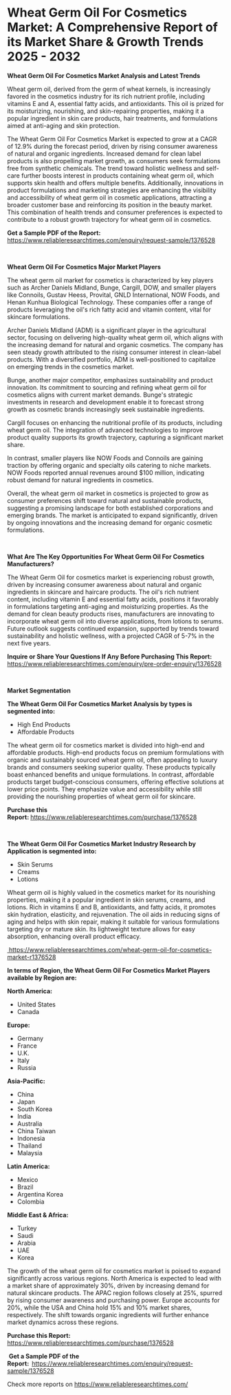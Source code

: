 <p><h1>Wheat Germ Oil For Cosmetics Market: A Comprehensive Report of its Market Share & Growth Trends 2025 - 2032</h1></p><p><strong>Wheat Germ Oil For Cosmetics Market Analysis and Latest Trends</strong></p>
<p><p>Wheat germ oil, derived from the germ of wheat kernels, is increasingly favored in the cosmetics industry for its rich nutrient profile, including vitamins E and A, essential fatty acids, and antioxidants. This oil is prized for its moisturizing, nourishing, and skin-repairing properties, making it a popular ingredient in skin care products, hair treatments, and formulations aimed at anti-aging and skin protection.</p><p>The Wheat Germ Oil For Cosmetics Market is expected to grow at a CAGR of 12.9% during the forecast period, driven by rising consumer awareness of natural and organic ingredients. Increased demand for clean label products is also propelling market growth, as consumers seek formulations free from synthetic chemicals. The trend toward holistic wellness and self-care further boosts interest in products containing wheat germ oil, which supports skin health and offers multiple benefits. Additionally, innovations in product formulations and marketing strategies are enhancing the visibility and accessibility of wheat germ oil in cosmetic applications, attracting a broader customer base and reinforcing its position in the beauty market. This combination of health trends and consumer preferences is expected to contribute to a robust growth trajectory for wheat germ oil in cosmetics.</p></p>
<p><strong>Get a Sample PDF of the Report:&nbsp;</strong> <a href="https://www.reliableresearchtimes.com/enquiry/request-sample/1376528?utm_campaign=1994&utm_medium=2&utm_source=Github&utm_content=ia&utm_term=13012025&utm_id=wheat-germ-oil-for-cosmetics">https://www.reliableresearchtimes.com/enquiry/request-sample/1376528</a></p>
<p>&nbsp;</p>
<p><strong>Wheat Germ Oil For Cosmetics Major Market Players</strong></p>
<p><p>The wheat germ oil market for cosmetics is characterized by key players such as Archer Daniels Midland, Bunge, Cargill, DOW, and smaller players like Connoils, Gustav Heess, Provital, GNLD International, NOW Foods, and Henan Kunhua Biological Technology. These companies offer a range of products leveraging the oil's rich fatty acid and vitamin content, vital for skincare formulations. </p><p>Archer Daniels Midland (ADM) is a significant player in the agricultural sector, focusing on delivering high-quality wheat germ oil, which aligns with the increasing demand for natural and organic cosmetics. The company has seen steady growth attributed to the rising consumer interest in clean-label products. With a diversified portfolio, ADM is well-positioned to capitalize on emerging trends in the cosmetics market.</p><p>Bunge, another major competitor, emphasizes sustainability and product innovation. Its commitment to sourcing and refining wheat germ oil for cosmetics aligns with current market demands. Bunge's strategic investments in research and development enable it to forecast strong growth as cosmetic brands increasingly seek sustainable ingredients.</p><p>Cargill focuses on enhancing the nutritional profile of its products, including wheat germ oil. The integration of advanced technologies to improve product quality supports its growth trajectory, capturing a significant market share. </p><p>In contrast, smaller players like NOW Foods and Connoils are gaining traction by offering organic and specialty oils catering to niche markets. NOW Foods reported annual revenues around $100 million, indicating robust demand for natural ingredients in cosmetics.</p><p>Overall, the wheat germ oil market in cosmetics is projected to grow as consumer preferences shift toward natural and sustainable products, suggesting a promising landscape for both established corporations and emerging brands. The market is anticipated to expand significantly, driven by ongoing innovations and the increasing demand for organic cosmetic formulations.</p></p>
<p>&nbsp;</p>
<p><strong>What Are The Key Opportunities For Wheat Germ Oil For Cosmetics Manufacturers?</strong></p>
<p><p>The Wheat Germ Oil for cosmetics market is experiencing robust growth, driven by increasing consumer awareness about natural and organic ingredients in skincare and haircare products. The oil's rich nutrient content, including vitamin E and essential fatty acids, positions it favorably in formulations targeting anti-aging and moisturizing properties. As the demand for clean beauty products rises, manufacturers are innovating to incorporate wheat germ oil into diverse applications, from lotions to serums. Future outlook suggests continued expansion, supported by trends toward sustainability and holistic wellness, with a projected CAGR of 5-7% in the next five years.</p></p>
<p><strong>Inquire or Share Your Questions If Any Before Purchasing This Report:</strong> <a href="https://www.reliableresearchtimes.com/enquiry/pre-order-enquiry/1376528?utm_campaign=1994&utm_medium=2&utm_source=Github&utm_content=ia&utm_term=13012025&utm_id=wheat-germ-oil-for-cosmetics">https://www.reliableresearchtimes.com/enquiry/pre-order-enquiry/1376528</a></p>
<p>&nbsp;</p>
<p><strong>Market Segmentation</strong></p>
<p><strong>The Wheat Germ Oil For Cosmetics Market Analysis by types is segmented into:</strong></p>
<p><ul><li>High End Products</li><li>Affordable Products</li></ul></p>
<p><p>The wheat germ oil for cosmetics market is divided into high-end and affordable products. High-end products focus on premium formulations with organic and sustainably sourced wheat germ oil, often appealing to luxury brands and consumers seeking superior quality. These products typically boast enhanced benefits and unique formulations. In contrast, affordable products target budget-conscious consumers, offering effective solutions at lower price points. They emphasize value and accessibility while still providing the nourishing properties of wheat germ oil for skincare.</p></p>
<p><strong>Purchase this Report:&nbsp;</strong><a href="https://www.reliableresearchtimes.com/purchase/1376528?utm_campaign=1994&utm_medium=2&utm_source=Github&utm_content=ia&utm_term=13012025&utm_id=wheat-germ-oil-for-cosmetics">https://www.reliableresearchtimes.com/purchase/1376528</a></p>
<p>&nbsp;</p>
<p><strong>The Wheat Germ Oil For Cosmetics Market Industry Research by Application is segmented into:</strong></p>
<p><ul><li>Skin Serums</li><li>Creams</li><li>Lotions</li></ul></p>
<p><p>Wheat germ oil is highly valued in the cosmetics market for its nourishing properties, making it a popular ingredient in skin serums, creams, and lotions. Rich in vitamins E and B, antioxidants, and fatty acids, it promotes skin hydration, elasticity, and rejuvenation. The oil aids in reducing signs of aging and helps with skin repair, making it suitable for various formulations targeting dry or mature skin. Its lightweight texture allows for easy absorption, enhancing overall product efficacy.</p></p>
<p><a href="https://www.reliableresearchtimes.com/wheat-germ-oil-for-cosmetics-market-r1376528?utm_campaign=1994&utm_medium=2&utm_source=Github&utm_content=ia&utm_term=13012025&utm_id=wheat-germ-oil-for-cosmetics">&nbsp;https://www.reliableresearchtimes.com/wheat-germ-oil-for-cosmetics-market-r1376528</a></p>
<p><strong>In terms of Region, the Wheat Germ Oil For Cosmetics Market Players available by Region are:</strong></p>
<p>
    <p> <strong> North America: </strong>
        <ul>
            <li>United States</li>
            <li>Canada</li>
        </ul>
        </p> 
    <p> <strong> Europe: </strong>
        <ul>
            <li>Germany</li>
            <li>France</li>
            <li>U.K.</li>
            <li>Italy</li>
            <li>Russia</li>
        </ul>
        </p> 
    <p> <strong> Asia-Pacific: </strong>
        <ul>
            <li>China</li>
            <li>Japan</li>
            <li>South Korea</li>
            <li>India</li>
            <li>Australia</li>
            <li>China Taiwan</li>
            <li>Indonesia</li>
            <li>Thailand</li>
            <li>Malaysia</li>
        </ul>
        </p> 
    <p> <strong> Latin America: </strong>
        <ul>
            <li>Mexico</li>
            <li>Brazil</li>
            <li>Argentina Korea</li>
            <li>Colombia</li>
        </ul>
        </p> 
    <p> <strong> Middle East & Africa: </strong>
        <ul>
            <li>Turkey</li>
            <li>Saudi</li>
            <li>Arabia</li>
            <li>UAE</li>
            <li>Korea</li>
        </ul>
    </p>
    </p>
<p><p>The growth of the wheat germ oil for cosmetics market is poised to expand significantly across various regions. North America is expected to lead with a market share of approximately 30%, driven by increasing demand for natural skincare products. The APAC region follows closely at 25%, spurred by rising consumer awareness and purchasing power. Europe accounts for 20%, while the USA and China hold 15% and 10% market shares, respectively. The shift towards organic ingredients will further enhance market dynamics across these regions.</p></p>
<p><strong>Purchase this Report: </strong><a href="https://www.reliableresearchtimes.com/purchase/1376528?utm_campaign=1994&utm_medium=2&utm_source=Github&utm_content=ia&utm_term=13012025&utm_id=wheat-germ-oil-for-cosmetics">https://www.reliableresearchtimes.com/purchase/1376528</a></p>
<p>&nbsp;<strong>Get a Sample PDF of the Report:&nbsp;&nbsp;</strong><a href="https://www.reliableresearchtimes.com/enquiry/request-sample/1376528?utm_campaign=1994&utm_medium=2&utm_source=Github&utm_content=ia&utm_term=13012025&utm_id=wheat-germ-oil-for-cosmetics">https://www.reliableresearchtimes.com/enquiry/request-sample/1376528</a></p>
<p><strong></strong></p>
<p>Check more reports on <a href="https://www.reliableresearchtimes.com/?utm_campaign=1994&utm_medium=2&utm_source=Github&utm_content=ia&utm_term=13012025&utm_id=wheat-germ-oil-for-cosmetics">https://www.reliableresearchtimes.com/</a></p>